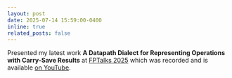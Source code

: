 ```yaml
---
layout: post
date: 2025-07-14 15:59:00-0400
inline: true
related_posts: false
---
```


Presented my latest work **A Datapath Dialect for Representing Operations with Carry-Save Results** at [FPTalks 2025](https://fpbench.org/talks/fptalks25.html) which was recorded and is available [on YouTube](https://www.youtube.com/live/UakfptRGUwk?si=dOvBOjJs6VoCWenb&t=7802).

